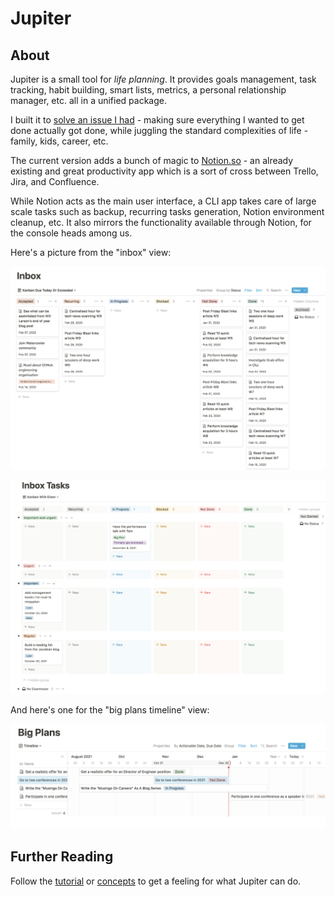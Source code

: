 # Jupiter

## About

Jupiter is a small tool for _life planning_. It provides goals management, task tracking,
habit building, smart lists, metrics, a personal relationship manager, etc. all in a unified package.

I built it to [solve an issue I had](http://www.paulgraham.com/organic.html) - making sure everything
I wanted to get done actually got done, while juggling the standard complexities of life - family, kids, career, etc.

The current version adds a bunch of magic to [Notion.so](https://notion.so) - an
already existing and great productivity app which is a sort of cross between Trello,
Jira, and Confluence.

While Notion acts as the main user interface, a CLI app takes care of large scale tasks such
as backup, recurring tasks generation, Notion environment cleanup, etc. It also mirrors the
functionality available through Notion, for the console heads among us.

Here's a picture from the "inbox" view:

![Inbox image](assets/concepts-inbox.png)

![Inbox Image With Eisen](assets/concepts-inbox-tasks-with-eisen.png)

And here's one for the "big plans timeline" view:

![Big Plans Timeline](assets/concepts-big-plans-timeline.png)

## Further Reading

Follow the [tutorial](tutorial.md) or [concepts](concepts/overview.md) to get a feeling for what Jupiter can do.
